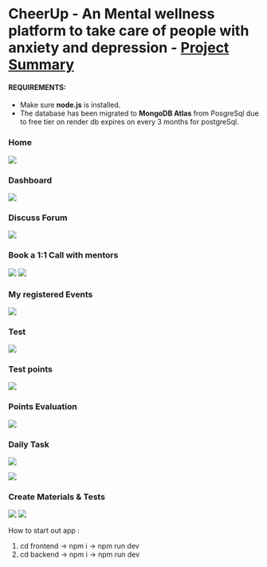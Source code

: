 # CheerUp - An Mental wellness platform to take care of people with anxiety and depression  - [Project Summary ](https://www.youtube.com/watch?v=9pKMHoUljrI)

#### REQUIREMENTS:

- Make sure **node.js** is installed.
- The database has been migrated to **MongoDB Atlas** from PosgreSql due to free tier on render db expires on every 3 months for postgreSql.

### Home

![](https://raw.githubusercontent.com/ankush109/CheerUp/main/frontend/public/home.png)


### Dashboard

![](https://raw.githubusercontent.com/ankush109/CheerUp/main/frontend/public/user_dashboard.png)


### Discuss Forum

![](https://github.com/ankush109/CheerUp/blob/main/frontend/public/discussion_forum.png?raw=true)

### Book a 1:1 Call with mentors

![](https://raw.githubusercontent.com/ankush109/GreenIQ-ORIGIN_SIH-2023/main/frontend/assets/booked-meeting.png)
![](https://raw.githubusercontent.com/ankush109/GreenIQ-ORIGIN_SIH-2023/main/frontend/assets/book_meeting.png)



### My registered Events

![](https://raw.githubusercontent.com/ankush109/CheerUp/main/frontend/public/my_Events.png)
### Test

![](https://raw.githubusercontent.com/ankush109/CheerUp/main/frontend/public/test.png)

### Test points 
![](https://raw.githubusercontent.com/ankush109/CheerUp/main/frontend/public/test.png)

### Points Evaluation
![](https://raw.githubusercontent.com/ankush109/CheerUp/main/frontend/public/test_evallation.png)

### Daily Task

![](https://raw.githubusercontent.com/ankush109/CheerUp/main/frontend/public/task.png)


![](https://raw.githubusercontent.com/ankush109/GreenIQ-ORIGIN_SIH-2023/main/frontend/assets/accept-meeting.png)

### Create Materials & Tests

![](https://raw.githubusercontent.com/ankush109/GreenIQ-ORIGIN_SIH-2023/main/frontend/assets/create-material.png)
![](https://raw.githubusercontent.com/ankush109/GreenIQ-ORIGIN_SIH-2023/main/frontend/assets/create-test.png)

How to start out app : 


1) cd frontend -> npm i -> npm run dev
2) cd backend -> npm i -> npm run dev
   
